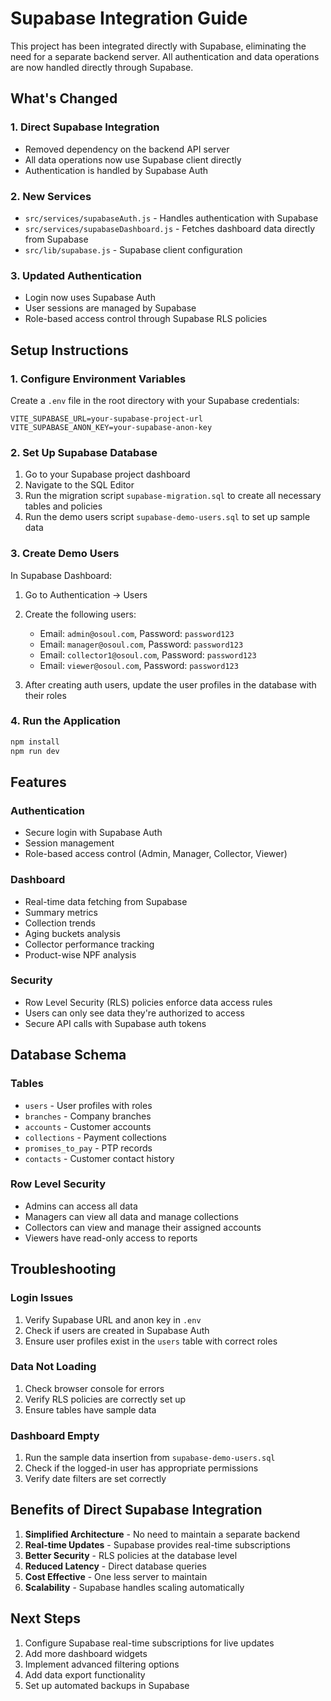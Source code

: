 # Supabase Integration Guide

This project has been integrated directly with Supabase, eliminating the need for a separate backend server. All authentication and data operations are now handled directly through Supabase.

## What's Changed

### 1. **Direct Supabase Integration**
- Removed dependency on the backend API server
- All data operations now use Supabase client directly
- Authentication is handled by Supabase Auth

### 2. **New Services**
- `src/services/supabaseAuth.js` - Handles authentication with Supabase
- `src/services/supabaseDashboard.js` - Fetches dashboard data directly from Supabase
- `src/lib/supabase.js` - Supabase client configuration

### 3. **Updated Authentication**
- Login now uses Supabase Auth
- User sessions are managed by Supabase
- Role-based access control through Supabase RLS policies

## Setup Instructions

### 1. **Configure Environment Variables**
Create a `.env` file in the root directory with your Supabase credentials:

```env
VITE_SUPABASE_URL=your-supabase-project-url
VITE_SUPABASE_ANON_KEY=your-supabase-anon-key
```

### 2. **Set Up Supabase Database**

1. Go to your Supabase project dashboard
2. Navigate to the SQL Editor
3. Run the migration script `supabase-migration.sql` to create all necessary tables and policies
4. Run the demo users script `supabase-demo-users.sql` to set up sample data

### 3. **Create Demo Users**

In Supabase Dashboard:
1. Go to Authentication → Users
2. Create the following users:
   - Email: `admin@osoul.com`, Password: `password123`
   - Email: `manager@osoul.com`, Password: `password123`
   - Email: `collector1@osoul.com`, Password: `password123`
   - Email: `viewer@osoul.com`, Password: `password123`

3. After creating auth users, update the user profiles in the database with their roles

### 4. **Run the Application**

```bash
npm install
npm run dev
```

## Features

### Authentication
- Secure login with Supabase Auth
- Session management
- Role-based access control (Admin, Manager, Collector, Viewer)

### Dashboard
- Real-time data fetching from Supabase
- Summary metrics
- Collection trends
- Aging buckets analysis
- Collector performance tracking
- Product-wise NPF analysis

### Security
- Row Level Security (RLS) policies enforce data access rules
- Users can only see data they're authorized to access
- Secure API calls with Supabase auth tokens

## Database Schema

### Tables
- `users` - User profiles with roles
- `branches` - Company branches
- `accounts` - Customer accounts
- `collections` - Payment collections
- `promises_to_pay` - PTP records
- `contacts` - Customer contact history

### Row Level Security
- Admins can access all data
- Managers can view all data and manage collections
- Collectors can view and manage their assigned accounts
- Viewers have read-only access to reports

## Troubleshooting

### Login Issues
1. Verify Supabase URL and anon key in `.env`
2. Check if users are created in Supabase Auth
3. Ensure user profiles exist in the `users` table with correct roles

### Data Not Loading
1. Check browser console for errors
2. Verify RLS policies are correctly set up
3. Ensure tables have sample data

### Dashboard Empty
1. Run the sample data insertion from `supabase-demo-users.sql`
2. Check if the logged-in user has appropriate permissions
3. Verify date filters are set correctly

## Benefits of Direct Supabase Integration

1. **Simplified Architecture** - No need to maintain a separate backend
2. **Real-time Updates** - Supabase provides real-time subscriptions
3. **Better Security** - RLS policies at the database level
4. **Reduced Latency** - Direct database queries
5. **Cost Effective** - One less server to maintain
6. **Scalability** - Supabase handles scaling automatically

## Next Steps

1. Configure Supabase real-time subscriptions for live updates
2. Add more dashboard widgets
3. Implement advanced filtering options
4. Add data export functionality
5. Set up automated backups in Supabase